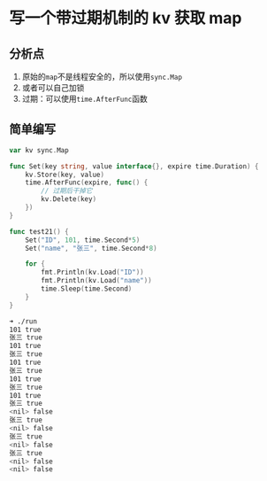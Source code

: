 # 写一个带过期机制的 kv 获取 map

## 分析点

1. 原始的`map`不是线程安全的，所以使用`sync.Map`
2. 或者可以自己加锁
3. 过期：可以使用`time.AfterFunc`函数

## 简单编写

```go
var kv sync.Map

func Set(key string, value interface{}, expire time.Duration) {
	kv.Store(key, value)
	time.AfterFunc(expire, func() {
		// 过期后干掉它
		kv.Delete(key)
	})
}

func test21() {
	Set("ID", 101, time.Second*5)
	Set("name", "张三", time.Second*8)

	for {
		fmt.Println(kv.Load("ID"))
		fmt.Println(kv.Load("name"))
		time.Sleep(time.Second)
	}
}
```

```bash
➜ ./run
101 true
张三 true
101 true
张三 true
101 true
张三 true
101 true
张三 true
101 true
张三 true
<nil> false
张三 true
<nil> false
张三 true
<nil> false
张三 true
<nil> false
<nil> false

```
